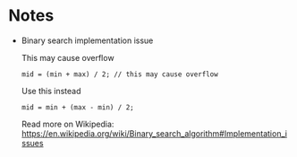 # Notes

- Binary search implementation issue

  This may cause overflow
  
  ```
  mid = (min + max) / 2; // this may cause overflow
  ```
  
  Use this instead
  
  ```
  mid = min + (max - min) / 2;
  ```
  
  Read more on Wikipedia: <https://en.wikipedia.org/wiki/Binary_search_algorithm#Implementation_issues>
